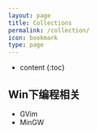 ```yaml
---
layout: page
title: Collections
permalink: /collection/
icon: bookmark
type: page
---
```


* content
{:toc}
## Win下编程相关

- GVim
- MinGW